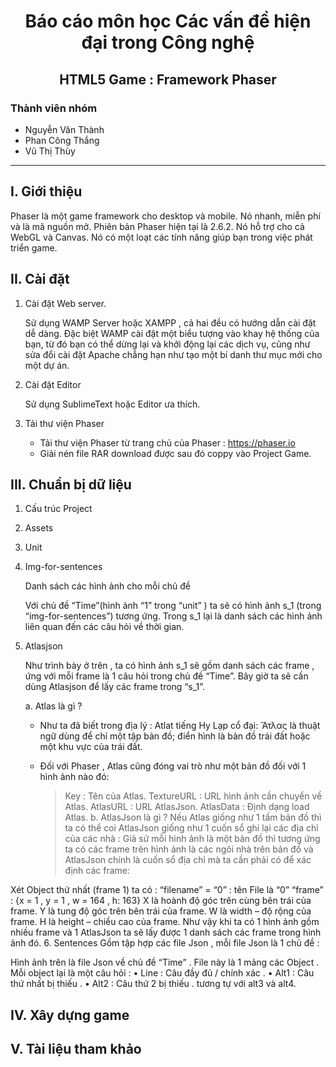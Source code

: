 # <center>Báo cáo môn học Các vấn đề hiện đại trong Công nghệ 
## <center> HTML5 Game : Framework Phaser
### Thành viên nhóm
* Nguyễn Văn Thành
* Phan Công Thắng
* Vũ Thị Thùy
---
## I. Giới thiệu
Phaser là một game framework cho desktop và mobile. Nó nhanh, miễn phí và là mã nguồn mở. Phiên bản Phaser hiện tại là 2.6.2. Nó hỗ trợ cho cả WebGL và Canvas. Nó có một loạt các tính năng giúp bạn trong việc phát triển game. 
## II. Cài đặt
1. Cài đặt Web server. 

	Sử dụng WAMP Server hoặc XAMPP , cả hai đều có hướng dẫn cài đặt dễ dàng. Đặc biệt WAMP cài đặt một biểu tượng vào khay hệ thống của bạn, từ đó bạn có thể dừng lại và khởi động lại các dịch vụ, cũng như sửa đổi cài đặt Apache chẳng hạn như tạo một bí danh thư mục mới cho một dự án.
2. Cài đặt Editor
	
	Sử dụng SublimeText hoặc Editor ưa thích.
3. Tải thư viện Phaser

	* Tải thư viện Phaser từ trang chủ của Phaser : [https://phaser.io ](https://phaser.io "Phaser")
	* Giải nén file RAR download được sau đó coppy vào Project Game.
## III. Chuẩn bị dữ liệu
1. Cấu trúc Project
2. Assets
3. Unit
4. Img-for-sentences

	Danh sách các hình ảnh cho mỗi chủ đề
 
	Với chủ đề “Time”(hình ảnh “1” trong “unit” ) ta sẽ có hình ảnh s_1 (trong “img-for-sentences”) tương ứng. Trong s_1 lại là danh sách các hình ảnh liên quan đến các câu hỏi về thời gian. 
 

5.	Atlasjson
	
	Như trình bày ở trên , ta có hình ảnh s_1 sẽ gồm danh sách các frame , ứng với mỗi frame là 1 câu hỏi trong chủ đề “Time”.
Bây giờ ta sẽ cần dùng Atlasjson để lấy các frame trong “s_1”.

	a.	Atlas là gì ? 

	*	Như ta đã biết trong địa lý : Atlat tiếng Hy Lạp cổ đại: Ἄτλας là thuật ngữ dùng để chỉ một tập bản đồ; điển hình là bản đồ trái đất hoặc một khu vực của trái đất.
	*	Đối với Phaser , Atlas cũng đóng vai trò như một bản đồ đối với 1 hình ảnh nào đó:	
 			
		> Key : Tên của Atlas.
        > TextureURL : URL hình ảnh cần chuyển về Atlas.
		> AtlasURL : URL AtlasJson.
AtlasData : Định dạng load Atlas.
b.	AtlasJson là gì ? 
Nếu Atlas giống như 1 tấm bản đồ thì ta có thể coi AtlasJson giống như 1 cuốn sổ ghi lại các địa chỉ của các nhà :
Giả sử mỗi hình ảnh là một bản đồ thì tương ứng ta có các frame trên hình ảnh là các ngôi nhà trên bản đồ và AtlasJson chính là cuốn sổ địa chỉ mà ta cần phải có để xác định các frame:  
  
			
Xét Object thứ nhất (frame 1)   ta có : 
	“filename” = “0” : tên File là “0”
“frame” : {x = 1 , y = 1 , w = 164 , h: 163} 
			X là hoành độ góc trên cùng bên trái của frame.
			Y là tung độ góc trên bên trái của frame.
			W là width – độ rộng của frame.
			H là height – chiều cao của frame.
Như vậy khi ta có 1 hình ảnh gồm nhiều frame và 1 AtlasJson ta sẽ  lấy được 1 danh sách các frame trong hình ảnh đó.
6.	Sentences
Gồm tập hợp các file Json , mỗi file Json là 1 chủ đề : 
 
Hình ảnh trên là file Json về chủ đề “Time” . File này là 1 mảng các Object . Mỗi object lại là một câu hỏi :
•	Line : Câu đầy đủ / chính xác . 
•	Alt1 : Câu thứ nhất bị thiếu .
•	Alt2 : Câu thứ 2 bị thiếu . tương tự với alt3 và alt4. 

## IV. Xây dựng game
## V. Tài liệu tham khảo




































